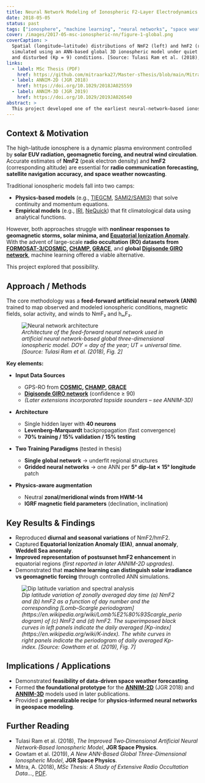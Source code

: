 ```yaml
---
title: Neural Network Modeling of Ionospheric F2-Layer Electrodynamics
date: 2018-05-05
status: past
tags: ["ionosphere", "machine learning", "neural networks", "space weather"]
cover: /images/2017-05-msc-ionospheric-nn/figure-1-global.png
coverCaption: >
  Spatial (longitude–latitude) distributions of NmF2 (left) and hmF2 (right)
  simulated using an ANN-based global 3D ionospheric model under quiet (Kp = 2)
  and disturbed (Kp = 9) conditions. [Source: Tulasi Ram et al. (2018), Fig. 10]
links:
  - label: MSc Thesis (PDF)
    href: https://github.com/mitraarka27/Master-sThesis/blob/main/Mitra_MS_Thesis.pdf
  - label: ANNIM-2D (JGR 2018)
    href: https://doi.org/10.1029/2018JA025559
  - label: ANNIM-3D (JGR 2019)
    href: https://doi.org/10.1029/2019JA026540
abstract: >
  This project developed one of the earliest neural-network–based ionospheric models capable of predicting global F2-layer peak density (NmF2) and peak height (hmF2) from long-term satellite and ground-based measurements. The work demonstrated that machine-learning approaches can replicate large-scale ionospheric electrodynamics traditionally captured only by empirical or physics-based models.
---
```


## Context & Motivation

The high-latitude ionosphere is a dynamic plasma environment controlled by **solar EUV radiation, geomagnetic forcing, and neutral wind circulation**. Accurate estimates of **NmF2** (peak electron density) and **hmF2** (corresponding altitude) are essential for **radio communication forecasting, satellite navigation accuracy, and space weather nowcasting**.

Traditional ionospheric models fall into two camps:

- **Physics-based models** (e.g., [TIEGCM](https://doi.org/10.1029/93RS01510), [SAMI2/SAMI3](https://ccmc.gsfc.nasa.gov/models/modelinfo.php?model=SAMI3)) that solve continuity and momentum equations.
- **Empirical models** (e.g., [IRI](https://doi.org/10.1029/95RS01548), [NeQuick](https://www.itu.int/en/ITU-R/software/Pages/nequick.aspx)) that fit climatological data using analytical functions.

However, both approaches struggle with **nonlinear responses to geomagnetic storms, solar minima, and [Equatorial Ionization Anomaly](https://en.wikipedia.org/wiki/Equatorial_Electrojet)**. With the advent of large-scale **radio occultation (RO) datasets from [FORMOSAT-3/COSMIC](https://cdaac-www.cosmic.ucar.edu/cdaac/), [CHAMP](https://earth.esa.int/eogateway/missions/champ), [GRACE](https://www.nasa.gov/missions/gravity-recovery-and-climate-experiment-grace/)**, and **global [Digisonde GIRO network](https://giro.uml.edu/)**, machine learning offered a viable alternative.

This project explored that possibility.

## Approach / Methods

The core methodology was a **feed-forward artificial neural network (ANN)** trained to map observed and modeled ionospheric conditions, magnetic fields, solar activity, and winds to NmF₂ and hₘF₂.

<figure class="mt-6">
  <img src="/images/2017-05-msc-ionospheric-nn/figure-2-model.png" alt="Neural network architecture" class="rounded-2xl" />
  <figcaption class="text-sm text-zinc-500 mt-2 text-center">
    <em>Architecture of the feed-forward neural network used in artificial neural network-based global three-dimensional ionospheric model. DOY = day of the year; UT = universal time. [Source: Tulasi Ram et al. (2018), Fig. 2]</em>
  </figcaption>
</figure>

**Key elements:**

- **Input Data Sources**
  - GPS-RO from **[COSMIC](https://cdaac-www.cosmic.ucar.edu/cdaac/), [CHAMP](https://earth.esa.int/eogateway/missions/champ), [GRACE](https://www.nasa.gov/missions/gravity-recovery-and-climate-experiment-grace/)**
  - **[Digisonde GIRO network](https://giro.uml.edu/)** (confidence ≥ 90)
  - *(Later extensions incorporated topside sounders – see ANNIM-3D)*

- **Architecture**
  - Single hidden layer with **40 neurons**
  - **Levenberg–Marquardt** backpropagation (fast convergence)
  - **70% training / 15% validation / 15% testing**

- **Two Training Paradigms** (tested in thesis)
  - **Single global network** → underfit regional structures
  - **Gridded neural networks** → one ANN per **5° dip-lat × 15° longitude** patch

- **Physics-aware augmentation**
  - Neutral **zonal/meridional winds from HWM-14**
  - **IGRF magnetic field parameters** (declination, inclination)

## Key Results & Findings

- Reproduced **diurnal and seasonal variations** of NmF2/hmF2.  
- Captured **Equatorial Ionization Anomaly (EIA)**, **annual anomaly**, **Weddell Sea anomaly**.  
- **Improved representation of postsunset hmF2 enhancement** in equatorial regions *(first reported in later ANNIM-2D upgrades)*.  
- Demonstrated that **machine learning can distinguish solar irradiance vs geomagnetic forcing** through controlled ANN simulations.

<figure class="mt-6">
  <img src="/images/2017-05-msc-ionospheric-nn/figure-3-enhancement.png" alt="Dip latitude variation and spectral analysis" class="rounded-2xl" />
  <figcaption class="text-sm text-zinc-500 mt-2 text-center">
    <em>Dip latitude variation of zonally averaged day time (a) NmF2 and (b) hmF2 as a function of day number and the corresponding [Lomb–Scargle periodogram](https://en.wikipedia.org/wiki/Lomb%E2%80%93Scargle_periodogram) of (c) NmF2 and (d) hmF2. The superimposed black curves in left panels indicate the daily averaged [Kp-index](https://en.wikipedia.org/wiki/K-index). The white curves in right panels indicate the periodogram of daily averaged Kp-index. [Source: Gowtham et al. (2019), Fig. 7]</em>
  </figcaption>
</figure>

## Implications / Applications

- Demonstrated **feasibility of data-driven space weather forecasting**.  
- Formed **the foundational prototype** for the **[ANNIM-2D](https://doi.org/10.1029/2018JA025559)** (JGR 2018) and **[ANNIM-3D](https://doi.org/10.1029/2019JA026540)** models used in later publications.  
- Provided a **generalizable recipe** for **physics-informed neural networks in geospace modeling**.

## Further Reading

- Tulasi Ram et al. (2018), *The Improved Two‐Dimensional Artificial Neural Network‐Based Ionospheric Model*, **JGR Space Physics**.  
- Gowtam et al. (2019), *A New ANN-Based Global Three-Dimensional Ionospheric Model*, **JGR Space Physics**.  
- Mitra, A. (2018), *MSc Thesis: A Study of Extensive Radio Occultation Data...*, [PDF](https://github.com/mitraarka27/Master-sThesis/blob/main/Mitra_MS_Thesis.pdf).
